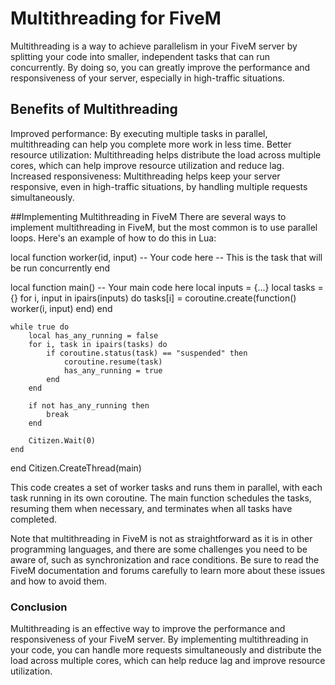 # Multithreading for FiveM

Multithreading is a way to achieve parallelism in your FiveM server by splitting your code into smaller, independent tasks that can run concurrently. By doing so, you can greatly improve the performance and responsiveness of your server, especially in high-traffic situations.

## Benefits of Multithreading
Improved performance: By executing multiple tasks in parallel, multithreading can help you complete more work in less time.
Better resource utilization: Multithreading helps distribute the load across multiple cores, which can help improve resource utilization and reduce lag.
Increased responsiveness: Multithreading helps keep your server responsive, even in high-traffic situations, by handling multiple requests simultaneously.

##Implementing Multithreading in FiveM
There are several ways to implement multithreading in FiveM, but the most common is to use parallel loops. Here's an example of how to do this in Lua:


local function worker(id, input)
    -- Your code here
    -- This is the task that will be run concurrently
end

local function main()
    -- Your main code here
    local inputs = {...}
    local tasks = {}
    for i, input in ipairs(inputs) do
        tasks[i] = coroutine.create(function() worker(i, input) end)
    end

    while true do
        local has_any_running = false
        for i, task in ipairs(tasks) do
            if coroutine.status(task) == "suspended" then
                coroutine.resume(task)
                has_any_running = true
            end
        end

        if not has_any_running then
            break
        end

        Citizen.Wait(0)
    end
end
Citizen.CreateThread(main)


This code creates a set of worker tasks and runs them in parallel, with each task running in its own coroutine. The main function schedules the tasks, resuming them when necessary, and terminates when all tasks have completed.

Note that multithreading in FiveM is not as straightforward as it is in other programming languages, and there are some challenges you need to be aware of, such as synchronization and race conditions. Be sure to read the FiveM documentation and forums carefully to learn more about these issues and how to avoid them.

### Conclusion
Multithreading is an effective way to improve the performance and responsiveness of your FiveM server. By implementing multithreading in your code, you can handle more requests simultaneously and distribute the load across multiple cores, which can help reduce lag and improve resource utilization.
